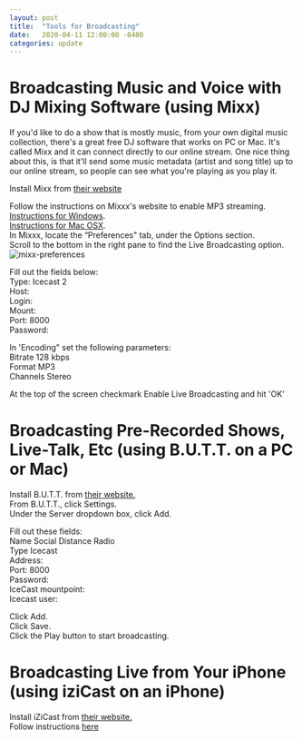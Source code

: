 ```yaml
---
layout: post
title:  "Tools for Broadcasting"
date:   2020-04-11 12:00:00 -0400
categories: update
---
```


# Broadcasting Music and Voice with DJ Mixing Software (using Mixx)  
If you'd like to do a show that is mostly music, from your own digital music collection, there's a great free DJ software that works on PC or Mac. It's called Mixx and it can connect directly to our online stream. One nice thing about this, is that it'll send some music metadata (artist and song title) up to our online stream, so people can see what you're playing as you play it.  
  
Install Mixx from [their website](http://www.mixxx.org/download/#stable)  
  
Follow the instructions on Mixxx's website to enable MP3 streaming.  
[Instructions for Windows](https://www.mixxx.org/wiki/doku.php/internet_broadcasting#windows).  
[Instructions for Mac OSX](https://www.mixxx.org/wiki/doku.php/internet_broadcasting#mac_osx).  
In Mixxx, locate the “Preferences" tab, under the Options section.  
Scroll to the bottom in the right pane to find the Live Broadcasting option.  
![mixx-preferences](https://raw.githubusercontent.com/social-distance-radio/website/master/_posts/_media/mixx-preferences.png)

Fill out the fields below:  
Type: Icecast 2  
Host:  
Login:  
Mount:  
Port: 8000  
Password:  
  
In 'Encoding" set the following parameters:  
Bitrate	128 kbps  
Format	MP3  
Channels	Stereo  
  
At the top of the screen checkmark Enable Live Broadcasting and hit 'OK'  
  
  
# Broadcasting Pre-Recorded Shows, Live-Talk, Etc (using B.U.T.T. on a PC or Mac)
  
Install B.U.T.T. from [their website.](https://danielnoethen.de/)  
From B.U.T.T., click Settings.  
Under the Server dropdown box, click Add.  
  
Fill out these fields:  
Name	Social Distance Radio  
Type	Icecast  
Address:  
Port:	8000  
Password:  
IceCast mountpoint:  
Icecast user:  
  
Click Add.   
Click Save.  
Click the Play button to start broadcasting.  
  
  
# Broadcasting Live from Your iPhone (using iziCast on an iPhone)  
  
Install iZiCast from [their website.](http://danielnoethen.de/iziCast/)  
Follow instructions [here](http://danielnoethen.de/iziCast/tutorials.html)  

